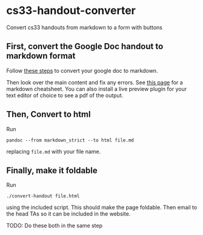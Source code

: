 # cs33-handout-converter
Convert cs33 handouts from markdown to a form with buttons

## First, convert the Google Doc handout to markdown format
Follow [these steps](https://github.com/mangini/gdocs2md) to convert your google doc to markdown.

Then look over the main content and fix any errors. See [this page](https://github.com/adam-p/markdown-here/wiki/Markdown-Cheatshe) for a markdown cheatsheet. You can also install a live preview plugin for your text editor of choice to see a pdf of the output.

## Then, Convert to html
Run
```
pandoc --from markdown_strict --to html file.md
```
replacing `file.md` with your file name.

## Finally, make it foldable
Run
```
./convert-handout file.html
```
using the included script. This should make the page foldable. Then email to the head TAs so it can be included in the website.

TODO: Do these both in the same step

